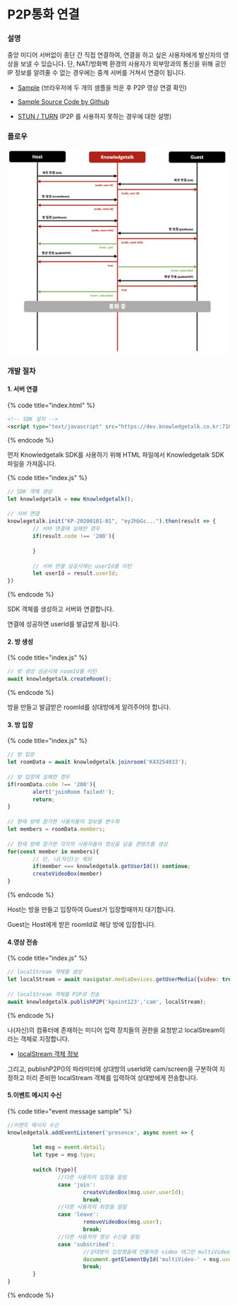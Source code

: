 # P2P통화 연결

### 설명

중앙 미디어 서버없이 종단 간 직접 연결하여, 연결을 하고 싶은 사용자에게 발신자의 영상을 보낼 수 있습니다. 단, NAT/방화벽 환경의 사용자가 외부망과의 통신을 위해 공인 IP 정보를 알려줄 수 없는 경우에는 중계 서버를 거쳐서 연결이 됩니다.

- [Sample](https://dev.knowledgetalk.co.kr:3456/p2p) (브라우저에 두 개의 샘플을 띄운 후 P2P 영상 연결 확인)

- [Sample Source Code by Github](https://github.com/kpointnotice/knowledgetalk-sample/blob/master/public/p2p.html)

- [STUN / TURN](https://developer.mozilla.org/ko/docs/Web/API/WebRTC_API/Protocols) (P2P 를 사용하지 못하는 경우에 대한 설명)
 
### 플로우

![플로우](../img/flow_p2p.png)
 
### 개발 절차
 
#### 1. 서버 연결
{% code title="index.html" %}
```html
<!-- SDK 설치 -->
<script type="text/javascript" src="https://dev.knowledgetalk.co.kr:7102/knowledgetalk.min.js"></script>
```
{% endcode %}

먼저 Knowledgetalk SDK를 사용하기 위해 HTML 파일에서 Knowledgetalk SDK 파일을 가져옵니다.

{% code title="index.js" %}
```javascript
// SDK 객체 생성
let knowledgetalk = new Knowledgetalk();

// 서버 연결
knowlegetalk.init("KP-20200101-01", "eyJhbGc...").then(result => {
        // 서버 연결에 실패한 경우
        if(result.code !== '200'){
                
        }

        // 서버 연결 성공시에는 userId를 리턴
        let userId = result.userId;
})
```
{% endcode %}

SDK 객체를 생성하고 서버와 연결합니다.

연결에 성공하면 userId를 발급받게 됩니다.
 
#### 2. 방 생성
{% code title="index.js" %}
```javascript
// 방 생성 성공시에 roomId를 리턴
await knowledgetalk.createRoom();
```
{% endcode %}

방을 만들고 발급받은 roomId를 상대방에게 알려주어야 합니다.
 
#### 3. 방 입장
{% code title="index.js" %}
```javascript
// 방 입장
let roomData = await knowledgetalk.joinroom('K43254033');

// 방 입장에 실패한 경우
if(roomData.code !== '200'){
        alert('joinRoom failed!');
        return;
}

// 현재 방에 참가한 사용자들의 정보를 변수화
let members = roomData.members;

// 현재 방에 참가한 각각의 사용자들의 영상을 담을 콘텐츠를 생성
for(const member in members){
        // 단, 나(자신)는 제외
        if(member === knowledgetalk.getUserId()) continue;
        createVideoBox(member)
}

```
{% endcode %}

Host는 방을 만들고 입장하여 Guest가 입장할때까지 대기합니다.

Guest는 Host에게 받은 roomId로 해당 방에 입장합니다.
 
#### 4.영상 전송
{% code title="index.js" %}
```javascript
// localStream 객체를 생성
let localStream = await navigator.mediaDevices.getUserMedia({video: true, audio: false});

// localStream 객체를 P2P로 전송
await knowledgetalk.publishP2P('kpoint123','cam', localStream);
```
{% endcode %}

나(자신)의 컴퓨터에 존재하는 미디어 입력 장치들의 권한을 요청받고 localStream이라는 객체로 지정합니다.

- [localStream 객체 정보](https://developer.mozilla.org/ko/docs/Web/API/MediaDevices/getUserMedia)

그리고, publishP2P()의 파라미터에 상대방의 userId와 cam/screen을 구분하여 지정하고 미리 준비한 localStream 객체를 입력하여 상대방에게 전송합니다.
 
#### 5.이벤트 메시지 수신
{% code title="event message sample" %}
```javascript
//이벤트 메시지 수신
knowledgetalk.addEventListener('presence', async event => {

        let msg = event.detail;
        let type = msg.type;

        switch (type){
                //다른 사용자의 입장을 알림
                case 'join':
                        createVideoBox(msg.user.userId);             
                        break;
                //다른 사용자의 퇴장을 알림
                case 'leave':
                        removeVideoBox(msg.user);
                        break;
                //다른 사용자의 영상 수신을 알림
                case 'subscribed':
                        //상대방이 입장했을때 만들어둔 video 태그인 multiVideo에 상대방의 영상을 연결
                        document.getElementById('multiVideo-' + msg.user).srcObject = knowledgetalk.getStream(msg.user);
                        break;
        }       
}
```
{% endcode %}